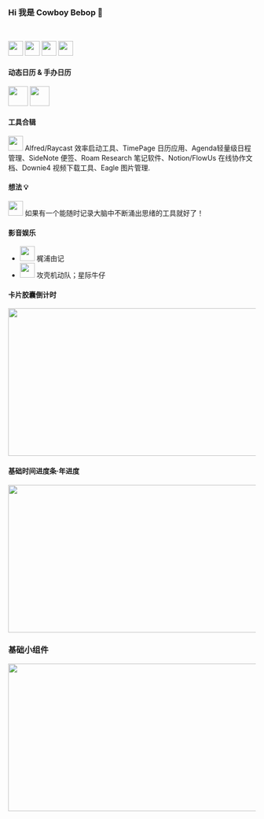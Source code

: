 ### Hi 我是 Cowboy Bebop 👋
 
<br />

<img src="https://swg.notion.pet/s/6d85a2b962cffa001079758f05a9d0cd" width="30px" /> <img src="https://swg.notion.pet/s/eda7dd5063574cef002a9da130eb9b26" width="30px" /> <img src="https://swg.notion.pet/s/8740f5ad635791f60024da463d28e965" width="30px" /> <img src="https://swg.notion.pet/s/80516fb663574df40029aeed2190c38a" width="30px" />

 

#### 动态日历 & 手办日历
<img src="https://swg.notion.pet/s/6842667962f70a9d0de545882501a7da" width="40px" />  <img src="https://swg.notion.pet/s/6d85a2b962cff9b110796b3c2db7a806" width="40px" />
 
#### 工具合辑
<img src="https://swg.notion.pet/s/28ad1a7463575250002051f0769f5e0e" width="30px" ></code> Alfred/Raycast 效率启动工具、TimePage 日历应用、Agenda轻量级日程管理、SideNote 便签、Roam Research 笔记软件、Notion/FlowUs 在线协作文档、Downie4 视频下载工具、Eagle 图片管理.
#### 想法 💡
<img src="https://swg.notion.pet/s/bf0fecc563578f5200281f52221572e1" width="30px" /> 如果有一个能随时记录大脑中不断涌出思绪的工具就好了！

#### 影音娱乐
- <img src="https://swg.notion.pet/s/ab3f0baf63578e4c002c164c5cb54325" width="30px" /> 梶浦由记
- <img src="https://swg.notion.pet/s/80516fb663578dd2002cbc135bfcf57b" width="30px" /> 攻壳机动队；星际牛仔

#### 卡片胶囊倒计时
<img src="https://swg.notion.pet/s/bg-76fd7bc163574e290025da68708cd056" style="min-width:100px;width:750px;min-height:100px;height:300px">

#### 基础时间进度条·年进度
<img src="https://swg.notion.pet/s/bg-ac74c002635750890021d86953fabfd9" style="min-width:100px;width:750px;min-height:100px;height:300px">

### 基础小组件
<img src="https://cn.widgetstore.net/view/index.html?q=ca780ad562f6ffad10f5555672c2bd74.9c6f30ad635ab2f30025bfa50041d27e" style="min-width:100px;width:750px;min-height:100px;height:300px">
